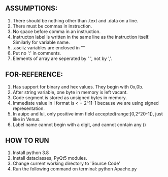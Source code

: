 ## ASSUMPTIONS:

1. There should be nothing other than .text and .data on a line.
2. There must be commas in instruction.
3. No space before comma in an instruction.
4. Instructon label is written in the same line as the instruction itself. Similarly for variable name.
5. .asciiz variables are enclosed in ""
6. Put no ':' in comments.
7. Elements of array are seperated by ' ', not by ','.

## FOR-REFERENCE:

1. Has support for binary and hex values. They begin with 0x,0b.
2. After string variable, one byte in memory is left vacant.
3. Code segment is stored as unsigned bytes in memory.
4. Immediate value in I format is < = 2^11-1 because we are using signed representation. 
5. In auipc and lui, only positive imm field accepted(range:[0,2^20-1]), just like in Venus.
6. Label name cannot begin with a digit, and cannot contain any ()

## HOW TO RUN
1. Install python 3.8
2. Install dataclasses, PyQt5  modules.
3. Change current working directory to 'Source Code'
4. Run the following command on terminal:
	python Apache.py

